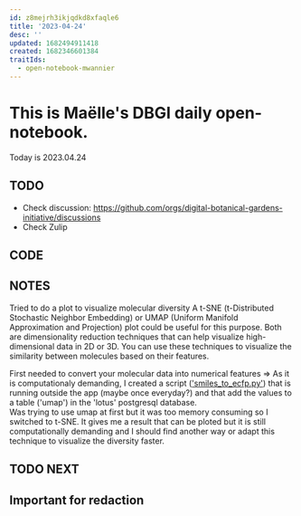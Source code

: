 ```yaml
---
id: z8mejrh3ikjqdkd8xfaqle6
title: '2023-04-24'
desc: ''
updated: 1682494911418
created: 1682346601384
traitIds:
  - open-notebook-mwannier
---
```



# This is Maëlle's DBGI daily open-notebook.

Today is 2023.04.24


## TODO

- Check discussion: https://github.com/orgs/digital-botanical-gardens-initiative/discussions
- Check Zulip

## CODE

## NOTES

Tried to do a plot to visualize molecular diversity
A t-SNE (t-Distributed Stochastic Neighbor Embedding) or UMAP (Uniform Manifold Approximation and Projection) plot could be useful for this purpose. Both are dimensionality reduction techniques that can help visualize high-dimensional data in 2D or 3D. You can use these techniques to visualize the similarity between molecules based on their features.

First needed to convert your molecular data into numerical features => As it is computationaly demanding, I created a script (['smiles_to_ecfp.py'](https://github.com/digital-botanical-gardens-initiative/dashboard/blob/2fd9559bae8da9c1fe287dc1818d23926b8c8b47/smiles_to_ecfp.py)) that is running outside the app (maybe once everyday?) and that add the values to a table ('umap') in the 'lotus' postgresql database.                                                                
Was trying to use umap at first but it was too memory consuming so I switched to t-SNE. It gives me a result that can be ploted but it is still computationally demanding and I should find another way or adapt this technique to visualize the diversity faster.


## TODO NEXT



## Important for redaction
